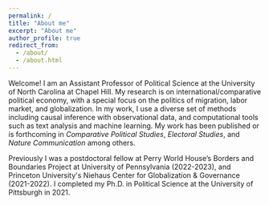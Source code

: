 ```yaml
---
permalink: /
title: "About me"
excerpt: "About me"
author_profile: true
redirect_from: 
  - /about/
  - /about.html
---
```


Welcome! I am an Assistant Professor of Political Science at the University of North Carolina at Chapel Hill. My research is on international/comparative political economy, with a special focus on the politics of migration, labor market, and globalization. In my work, I use a diverse set of methods including causal inference with observational data, and computational tools such as text analysis and machine learning. My work has been published or is forthcoming in *Comparative Political Studies*, *Electoral Studies*, and *Nature Communication* among others. 

Previously I was a postdoctoral fellow at Perry World House’s Borders and Boundaries Project at University of Pennsylvania (2022-2023), and Princeton University's Niehaus Center for Globalization & Governance (2021-2022). I completed my Ph.D. in Political Science at the University of Pittsburgh in 2021. 



